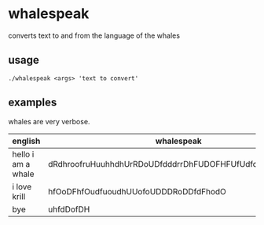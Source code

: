# whalespeak
converts text to and from the language of the whales

## usage
```
./whalespeak <args> 'text to convert'
```

## examples
whales are very verbose.

english | whalespeak
--------|-----------
hello i am a whale | dRdhroofruHuuhhdhUrRDoUDfdddrrDhFUDOFHFUfUdfoROhRROhDou 
i love krill | hfOoDFhfOudfuoudhUUofoUDDDRoDDfdFhodO
bye | uhfdDofDH
